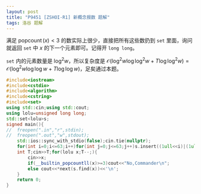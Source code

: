 ```yaml
---
layout: post
title: "P9451 [ZSHOI-R1] 新概念报数 题解"
tags: 洛谷 题解
---
```


满足 $\operatorname{popcount}(x)<3$ 的数实际上很少，直接把所有这些数扔到 `set` 里面，询问就返回 `set` 中 $x$ 的下一个元素即可。记得开 `long long`。

`set` 内的元素数量是 $\log^2w$，所以复杂度是 $\mathcal O(\log^2w\log\log^2w+T\log\log^2 w)=\mathcal O(\log^2w\log\log w+T\log\log w)$，足矣通过本题。
```cpp
#include<iostream>
#include<cstdio>
#include<algorithm>
#include<cstring>
#include<set>
using std::cin;using std::cout;
using lolu=unsigned long long;
std::set<lolu>s;
signed main(){
//	freopen(".in","r",stdin);
//	freopen(".out","w",stdout);
	std::ios::sync_with_stdio(false);cin.tie(nullptr);
	for(int i=0;i<=63;i++)for(int j=0;j<=63;j++)s.insert((1ull<<i)|(1ull<<j));
	int T;cin>>T;for(lolu x;T--;){
		cin>>x;
		if(__builtin_popcountll(x)>=3)cout<<"No,Commander\n";
		else cout<<*next(s.find(x))<<'\n';
	}
	return 0;
}
```